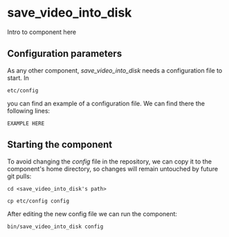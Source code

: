 # save_video_into_disk
Intro to component here


## Configuration parameters
As any other component, *save_video_into_disk* needs a configuration file to start. In
```
etc/config
```
you can find an example of a configuration file. We can find there the following lines:
```
EXAMPLE HERE
```

## Starting the component
To avoid changing the *config* file in the repository, we can copy it to the component's home directory, so changes will remain untouched by future git pulls:

```
cd <save_video_into_disk's path> 
```
```
cp etc/config config
```

After editing the new config file we can run the component:

```
bin/save_video_into_disk config
```
